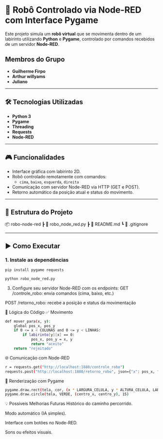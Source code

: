 # 🤖 Robô Controlado via Node-RED com Interface Pygame

Este projeto simula um **robô virtual** que se movimenta dentro de um labirinto utilizando **Python** e **Pygame**, controlado por comandos recebidos de um servidor **Node-RED**.

## Membros do Grupo
- **Guilherme Firpo**
- **Arthur willyams**
- **Juliano**

---

## 🛠 Tecnologias Utilizadas

- **Python 3**
- **Pygame**
- **Threading**
- **Requests**
- **Node-RED**

---

## 🎮 Funcionalidades

- Interface gráfica com labirinto 2D.
- Robô controlado remotamente com comandos:
  - `cima`, `baixo`, `esquerda`, `direita`
- Comunicação com servidor Node-RED via HTTP (GET e POST).
- Retorno automático da posição atual e status do movimento.

---

## 📁 Estrutura do Projeto

📦 robo-node-red
┣ 📄 robo_node_red.py
┣ 📄 README.md
┗ 📄 .gitignore


---

## ▶️ Como Executar

### 1. Instale as dependências

```bash
pip install pygame requests

python robo_node_red.py
````

3. Configure seu servidor Node-RED com os endpoints:
GET /controle_robo: envia comandos (cima, baixo, etc.)

POST /retorno_robo: recebe a posição e status da movimentação

🧠 Lógica do Código
✅ Movimento

```bash
def mover_para(x, y):
    global pos_x, pos_y
    if 0 <= x < COLUNAS and 0 <= y < LINHAS:
        if labirinto[y][x] == 0:
            pos_x, pos_y = x, y
            return "aceito"
    return "rejeitado"
```
🌐 Comunicação com Node-RED

```bash
r = requests.get("http://localhost:1880/controle_robo")
requests.post("http://localhost:1880/retorno_robo", json={"x": pos_x, "y": pos_y, "status": status})
```
🎨 Renderização com Pygame

```bash
pygame.draw.rect(tela, cor, (x * LARGURA_CELULA, y * ALTURA_CELULA, LARGURA_CELULA, ALTURA_CELULA))
pygame.draw.circle(tela, VERDE, (centro_x, centro_y), 15)
```

💡 Possíveis Melhorias Futuras
Histórico do caminho percorrido.

Modo automático (IA simples).

Interface com botões no Node-RED.

Sons ou efeitos visuais.




